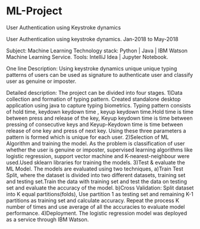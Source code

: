 # ML-Project
User Authentication using Keystroke dynamics


User Authentication using keystroke dynamics.
Jan-2018 to May-2018

Subject: Machine Learning
Technology stack: Python | Java | IBM Watson Machine Learning Service.
Tools: IntelliJ Idea | Jupyter Notebook.

One line Description: Using keystroke dynamics unique unique typing patterns of users can be used as signature to authenticate user and classify user as genuine or imposter. 

Detailed description: 
The project can be divided into four stages.
1)Data collection and formation of typing pattern.
Created standalone desktop application using java to capture typing biometrics. Typing pattern consists of hold time, keydown keydown time , keyup keydown time.Hold time is time between press and release of the key, Keyup keydown time is time between pressing of consecutive keys and Keyup-Keydown time is time between release of one key and press of next key. Using these three parameters a pattern is formed which is unique for each user. 
2)Selection of ML Algorithm and training the model.
As the problem is classification of user whether the user is genuine or imposter, supervised learning algorithms like logistic regression, support vector machine and K-nearest-neighbour were used.Used sklearn libraries for training the models.
3)Test & evaluate the ML Model.
 The models are evaluated using two techniques,
a)Train Test Split, where the dataset is divided into two different datasets, training set and testing set.Train the data with training set and test the data on testing set and evaluate the accuracy of the model.
b)Cross Validation: Split dataset into K equal partitions(folds), Use partition 1 as testing set and remaining K-1 partitions as training set and calculate accuracy. Repeat the process K number of times and use average of all the accuracies to evaluate model performance.
4)Deployment. 
 The logistic regression model was deployed as a service through IBM Watson.
